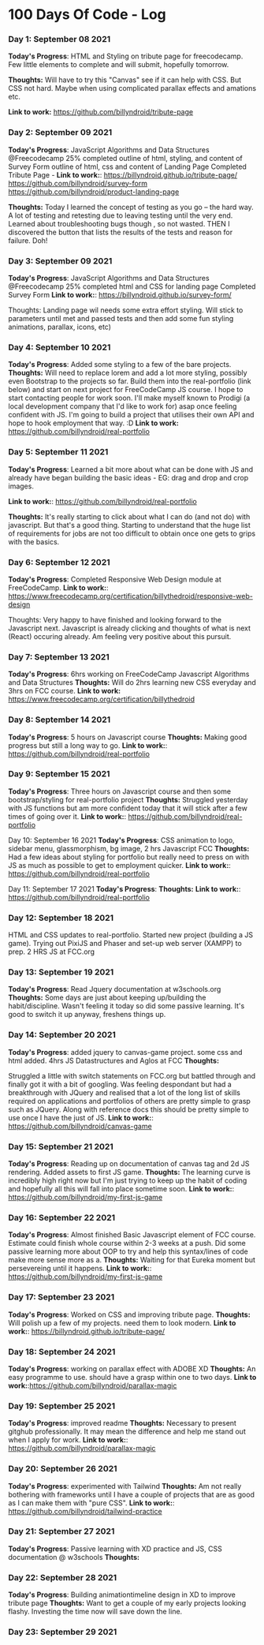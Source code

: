 # 100 Days Of Code - Log

### Day 1: September 08 2021 

**Today's Progress**: HTML and Styling on tribute page for freecodecamp. Few little elements to complete and will submit, hopefully tomorrow.

**Thoughts:** Will have to try this "Canvas" see if it can help with CSS. But CSS not hard. Maybe when using complicated parallax effects and amations etc. 

**Link to work:** https://github.com/billyndroid/tribute-page

### Day 2: September 09 2021 

**Today's Progress**: 
JavaScript Algorithms and Data Structures @Freecodecamp 25% completed
outline of html, styling, and content of Survey Form
outline of html, css and content of Landing Page
Completed Tribute Page - 
**Link to work:**: https://billyndroid.github.io/tribute-page/ https://github.com/billyndroid/survey-form https://github.com/billyndroid/product-landing-page

**Thoughts:** Today I learned the concept of testing as you go – the hard way. A lot of testing and retesting due to leaving testing until the very end. Learned about troubleshooting bugs though , so not wasted. THEN I discovered the button that lists the results of the tests and reason for failure. Doh! 

### Day 3: September 09 2021 

**Today's Progress**: 
JavaScript Algorithms and Data Structures @Freecodecamp 25% completed
html and CSS for landing page
Completed Survey Form
**Link to work:**: https://billyndroid.github.io/survey-form/

Thoughts: Landing page wil needs some extra effort styling. Will stick to parameters until met and passed tests and then add some fun styling animations, parallax, icons, etc)

### Day 4: September 10 2021 
**Today's Progress**: Added some styling to a few of the bare projects. 
**Thoughts:** Will need to replace lorem and add a lot more styling, possibly even Bootstrap to the projects so far. Build them into the real-portfolio (link below) and start on next project for FreeCodeCamp JS course. I hope to start contacting people for work soon. I'll make myself known to Prodigi (a local development company that I'd like to work for) asap once feeling confident with JS. I'm going to build a project that utilises their own API and hope to hook employment that way. :D
**Link to work:** https://github.com/billyndroid/real-portfolio 

### Day 5: September 11 2021 

**Today's Progress**: 
Learned a bit more about what can be done with JS and already have began building the basic ideas - EG: drag and drop and crop images.

**Link to work:**: https://github.com/billyndroid/real-portfolio

**Thoughts:** It's really starting to click about what I can do (and not do) with javascript. But that's a good thing. Starting to understand that the huge list of requirements for jobs are not too difficult to obtain once one gets to grips with the basics. 

### Day 6: September 12 2021 

**Today's Progress**: 
Completed Responsive Web Design module at FreeCodeCamp.
**Link to work:**: https://www.freecodecamp.org/certification/billythedroid/responsive-web-design

Thoughts: Very happy to have finished and looking forward to the Javascript next. Javascript is already clicking and thoughts of what is next (React) occuring already. Am feeling very positive about this pursuit.

### Day 7: September 13 2021 
**Today's Progress**: 6hrs working on FreeCodeCamp Javascript Algorithms and Data Structures
**Thoughts:** Will do 2hrs learning new CSS everyday and 3hrs on FCC course.
**Link to work:** https://www.freecodecamp.org/certification/billythedroid

### Day 8: September 14 2021 
**Today's Progress**: 5 hours on Javascript course
**Thoughts:** Making good progress but still a long way to go. 
**Link to work:**: https://github.com/billyndroid/real-portfolio

### Day 9: September 15 2021 
**Today's Progress**: Three hours on Javascript course and then some bootstrap/styling for real-portfolio project
**Thoughts:** Struggled yesterday with JS functions but am more confident today that it will stick after a few times of going over it. 
**Link to work:**: https://github.com/billyndroid/real-portfolio

Day 10: September 16 2021
**Today's Progress**: CSS animation to logo, sidebar menu, glassmorphism, bg image, 2 hrs Javascript FCC
**Thoughts:** Had a few ideas about styling for portfolio but really need to press on with JS as much as possible to get to employment quicker.
**Link to work:**: https://github.com/billyndroid/real-portfolio

Day 11: September 17 2021
**Today's Progress**:
**Thoughts:** 
**Link to work:**: https://github.com/billyndroid/real-portfolio

### Day 12: September 18 2021 
HTML and CSS updates to real-portfolio. Started new project (building a JS game). Trying out PixiJS and Phaser and set-up web server (XAMPP) to prep. 2 HRS JS at FCC.org
### Day 13: September 19 2021 
**Today's Progress**: 
Read Jquery documentation at w3schools.org
**Thoughts:** 
Some days are just about keeping up/building the habit/discipline. Wasn't feeling it today so did some passive learning. It's good to switch it up anyway, freshens things up.
### Day 14: September 20 2021 
**Today's Progress**: 
added jquery to canvas-game project. some css and html added. 4hrs JS Datastructures and Aglos at FCC
**Thoughts:** 

Struggled a little with switch statements on FCC.org but battled through and finally got it with a bit of googling. Was feeling despondant but had a breakthrough with JQuery and realised that a lot of the long list of skills required on applications and portfolios of others are pretty simple to grasp such as JQuery. Along with reference docs this should be pretty simple to use once I have the just of JS.
**Link to work:**: https://github.com/billyndroid/canvas-game

### Day 15: September 21 2021 
**Today's Progress**: Reading up on documentation of canvas tag and 2d JS rendering. Added assets to first JS game. 
**Thoughts:**
The learning curve is incredibly high right now but I'm just trying to keep up the habit of coding and hopefully all this will fall into place sometime soon. 
**Link to work:**: https://github.com/billyndroid/my-first-js-game

### Day 16: September 22 2021 
**Today's Progress**: Almost finished Basic Javascript element of FCC course. Estimate could finish whole course within 2-3 weeks at a push. Did some passive learning more about OOP to try and help this syntax/lines of code make more sense more as a.
**Thoughts:** Waiting for that Eureka moment but persevereing until it happens. 
**Link to work:**: https://github.com/billyndroid/my-first-js-game

### Day 17: September 23 2021 
**Today's Progress**: Worked on CSS and improving tribute page. 
**Thoughts:** Will polish up a few of my projects. need them to look modern. 
**Link to work:**: https://billyndroid.github.io/tribute-page/ 

### Day 18: September 24 2021 
**Today's Progress**: working on parallax effect with ADOBE XD
**Thoughts:** An easy programme to use. should have a grasp within one to two days.
**Link to work:**:https://github.com/billyndroid/parallax-magic

### Day 19: September 25 2021 
**Today's Progress**: improved readme
**Thoughts:** Necessary to present gitghub professionally. It may mean the difference and help me stand out when I apply for work. 
**Link to work:**: https://github.com/billyndroid/parallax-magic

### Day 20: September 26 2021 
**Today's Progress**: experimented with Tailwind
**Thoughts:** Am not really bothering with frameworks until I have a couple of projects that are as good as I can make them with "pure CSS". 
**Link to work:**: https://github.com/billyndroid/tailwind-practice

### Day 21: September 27 2021
**Today's Progress**: Passive learning with XD practice and JS, CSS documentation  @ w3schools
**Thoughts:**

### Day 22: September 28 2021
**Today's Progress**: Building animationtimeline design in XD to improve tribute page
**Thoughts:** Want to get a couple of my early projects looking flashy. Investing the time now will save down the line.

### Day 23: September 29 2021

